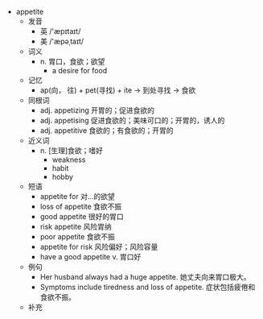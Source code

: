 - appetite
  - 发音
    - 英 /'æpɪtaɪt/
    - 美 /'æpəˌtaɪt/
  - 词义
    - n. 胃口，食欲；欲望
      - a desire for food
  - 记忆
    - ap(向， 往) + pet(寻找) + ite → 到处寻找 → 食欲
  - 同根词
    - adj. appetizing 开胃的；促进食欲的
    - adj. appetising 促进食欲的；美味可口的；开胃的，诱人的
    - adj. appetitive 食欲的；有食欲的；开胃的
  - 近义词
    - n. [生理]食欲；嗜好
      - weakness
      - habit
      - hobby
  - 短语
    - appetite for 对…的欲望
    - loss of appetite 食欲不振
    - good appetite 很好的胃口
    - risk appetite 风险胃纳
    - poor appetite 食欲不振
    - appetite for risk 风险偏好；风险容量
    - have a good appetite v. 胃口好
  - 例句
    - Her husband always had a huge appetite. 她丈夫向来胃口极大。
    - Symptoms include tiredness and loss of appetite. 症状包括疲倦和食欲不振。
  - 补充